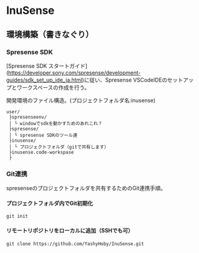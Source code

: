 # InuSense

## 環境構築（書きなぐり）
### Spresense SDK
[Spresense SDK スタートガイド] (https://developer.sony.com/spresense/development-guides/sdk_set_up_ide_ja.html)に従い、Spresense VSCodeIDEのセットアップとワークスペースの作成を行う。

開発環境のファイル構造。(プロジェクトフォルダ名:inusense)
``` tree
user/
 ├spresenseenv/
 │ └ windowでsdkを動かすためのあれこれ？
 ├spresense/
 │ └ spresense SDKのツール達
 ├inusense/
 │ └ プロジェクトフォルダ（gitで共有します）
 ├inusense.code-workspase
 ├
```

### Git連携
spresenseのプロジェクトフォルダを共有するためのGit連携手順。
#### プロジェクトフォルダ内でGit初期化
```
git init
```
#### リモートリポジトリをローカルに追加（SSHでも可）
```
git clone https://github.com/YashyHoby/InuSense.git
```

